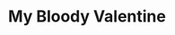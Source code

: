 ---
title: "My Bloody Valentine"
summary: "My Bloody Valentine are an Irish-English rock band. Initially active from 1985 to 1993, MBV reunited for an international tour in 2007, and, after a gap of 21 years, released its third LP in 2013. In addition to a steady stream of remasters, mainstay and leader has promised, on numerous occasions, a variety of forthcoming EPs and full-lengths."
image: "my-bloody-valentine.jpg"
apple_music_artist_url: "https://music.apple.com/gb/artist/my-bloody-valentine/206711"
wikipedia_url: "none"
---